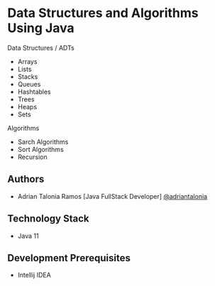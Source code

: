
# Data Structures and Algorithms Using Java

Data Structures / ADTs
- Arrays
- Lists
- Stacks
- Queues
- Hashtables
- Trees
- Heaps
- Sets

Algorithms
- Sarch Algorithms
- Sort Algorithms
- Recursion

## Authors

- Adrian Talonia Ramos [Java FullStack Developer] [@adriantalonia](https://github.com/adriantalonia)


## Technology Stack
- Java 11



## Development Prerequisites
- Intellij IDEA